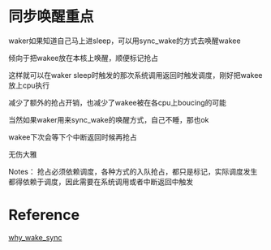# 同步唤醒重点
waker如果知道自己马上进sleep，可以用sync_wake的方式去唤醒wakee

倾向于把wakee放在本核上唤醒，顺便标记抢占

这样就可以在waker sleep时触发的那次系统调用返回时触发调度，刚好把wakee放上cpu执行

减少了额外的抢占开销，也减少了wakee被在各cpu上boucing的可能

当然如果waker用来sync_wake的唤醒方式，自己不睡，那也ok

wakee下次会等下个中断返回时候再抢占

无伤大雅

Notes：
抢占必须依赖调度，各种方式的入队抢占，都只是标记，实际调度发生都得依赖于调度，因此需要在系统调用或者中断返回中触发

# Reference
[why_wake_sync](https://stackoverflow.com/questions/16201468/purpose-of-wake-up-sync-wake-up-interruptible-sync-in-the-linux-kernel)
